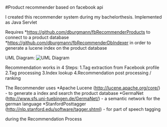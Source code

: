 #Product recommender based on facebook api

I created this recommender system during my bachelorthesis. Implemented as Java Servlet

Requires
*https://github.com/dburgmann/fbRecommenderProducts to connect to a product database
*https://github.com/dburgmann/fbRecommenderDbIndexer in order to generate a lucene index on the product database

UML Diagram:
![UML Diagram](https://github.com/dburgmann/fbRecommender/blob/master/UML.png)

Recommendation works in 4 Steps:
1.Tag extraction from Facebook profile
2.Tag processing
3.Index lookup
4.Recommendation post processing / ranking

The Recommender uses
*Apache Lucene (http://lucene.apache.org/core/) - to generate a index and search the product database
*GermaNet (http://www.sfs.uni-tuebingen.de/GermaNet/) - a semantic network for the german language
*StanfordPosttagger (http://nlp.stanford.edu/software/tagger.shtml) - for part of speech tagging

during the Recommendation Process
